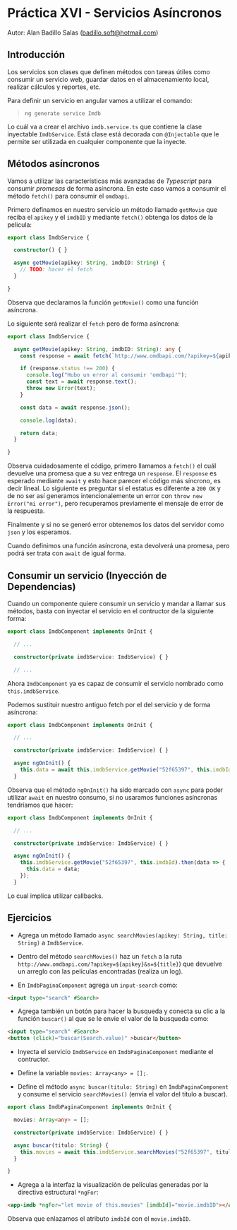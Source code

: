 # Práctica XVI - Servicios Asíncronos

Autor: Alan Badillo Salas (badillo.soft@hotmail.com)

## Introducción

Los servicios son clases que definen métodos con tareas útiles como consumir un servicio web, guardar datos en el almacenamiento local, realizar cálculos y reportes, etc.

Para definir un servicio en angular vamos a utilizar el comando:

> `ng generate service Imdb`

Lo cuál va a crear el archivo `imdb.service.ts` que contiene la clase inyectable `ImdbService`. Está clase está decorada con `@Injectable` que le permite ser utilizada en cualquier componente que la inyecte.

## Métodos asíncronos

Vamos a utilizar las características más avanzadas de *Typescript* para consumir *promesas* de forma asíncrona. En este caso vamos a consumir el método `fetch()` para consumir el `omdbapi`.

Primero definamos en nuestro servicio un método llamado `getMovie` que reciba el `apikey` y el `imdbID` y mediante `fetch()` obtenga los datos de la pelicula:

~~~ts
export class ImdbService {

  constructor() { }

  async getMovie(apikey: String, imdbID: String) {
    // TODO: hacer el fetch
  }

}
~~~

Observa que declaramos la función `getMovie()` como una función asíncrona.

Lo siguiente será realizar el `fetch` pero de forma asíncrona:

~~~ts
export class ImdbService {

  async getMovie(apikey: String, imdbID: String): any {
    const response = await fetch(`http://www.omdbapi.com/?apikey=${apikey}&i=${imdbId}`);

    if (response.status !== 200) {
      console.log("Hubo un error al consumir 'omdbapi'");
      const text = await response.text();
      throw new Error(text);
    }

    const data = await response.json();

    console.log(data);

    return data;
  }

}
~~~

Observa cuidadosamente el código, primero llamamos a `fetch()` el cuál devuelve una promesa que a su vez entrega un `response`. El `response` es esperado mediante `await` y esto hace parecer el código más síncrono, es decir lineal. Lo siguiente es preguntar si el estatus es diferente a `200 OK` y de no ser así generamos intencionalemente un error con `throw new Error("mi error")`, pero recuperamos previamente el mensaje de error de la respuesta.

Finalmente y si no se generó error obtenemos los datos del servidor como `json` y los esperamos.

Cuando definimos una función asíncrona, esta devolverá una promesa, pero podrá ser trata con `await` de igual forma.

## Consumir un servicio (Inyección de Dependencias)

Cuando un componente quiere consumir un servicio y mandar a llamar sus métodos, basta con inyectar el servicio en el contructor de la siguiente forma:

~~~ts
export class ImdbComponent implements OnInit {

  // ...

  constructor(private imdbService: ImdbService) { }

  // ...
~~~

Ahora `ImdbComponent` ya es capaz de consumir el servicio nombrado como `this.imdbService`.

Podemos sustituir nuestro antiguo fetch por el del servicio y de forma asíncrona:

~~~ts
export class ImdbComponent implements OnInit {

  // ...

  constructor(private imdbService: ImdbService) { }

  async ngOnInit() {
    this.data = await this.imdbService.getMovie("52f65397", this.imdbId);
  }
~~~

Observa que el método `ngOnInit()` ha sido marcado con `async` para poder utilizar `await` en nuestro consumo, si no usaramos funciones asíncronas tendríamos que hacer:

~~~ts
export class ImdbComponent implements OnInit {

  // ...

  constructor(private imdbService: ImdbService) { }

  async ngOnInit() {
    this.imdbService.getMovie("52f65397", this.imdbId).then(data => {
      this.data = data;
    });
  }
~~~

Lo cual implica utilizar callbacks.

## Ejercicios

* Agrega un método llamado `async searchMovies(apikey: String, title: String)` a `ImdbService`.

* Dentro del método `searchMovies()` haz un `fetch` a la ruta `http://www.omdbapi.com/?apikey=${apikey}&s=${title}`) que devuelve un arreglo con las películas encontradas (realiza un log).

* En `ImdbPaginaComponent` agrega un `input-search` como:

~~~html
<input type="search" #Search>
~~~

* Agrega también un botón para hacer la busqueda y conecta su clic a la función `buscar()` al que se le envie el valor de la busqueda como:

~~~html
<input type="search" #Search>
<button (click)="buscar(Search.value)" >buscar</button>
~~~

* Inyecta el servicio `ImdbService` en `ImdbPaginaComponent` mediante el contructor.

* Define la variable `movies: Array<any> = [];`.

* Define el método `async buscar(titulo: String)` en `ImdbPaginaComponent` y consume el servicio `searchMovies()` (envía el valor del título a buscar).

~~~ts
export class ImdbPaginaComponent implements OnInit {

  movies: Array<any> = [];

  constructor(private imdbService: ImdbService) { }

  async buscar(titulo: String) {
    this.movies = await this.imdbService.searchMovies("52f65397", titulo);
  }

}
~~~

* Agrega a la interfaz la visualización de películas generadas por la directiva estructural `*ngFor`:

~~~html
<app-imdb *ngFor="let movie of this.movies" [imdbId]="movie.imdbID"></app-imdb>
~~~

Observa que enlazamos el atributo `imdbId` con el `movie.imdbID`.